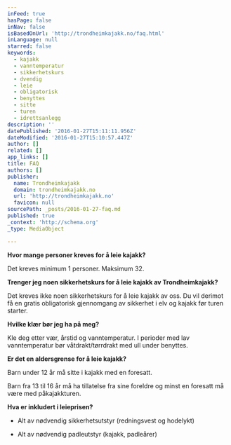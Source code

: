 ```yaml
---
inFeed: true
hasPage: false
inNav: false
isBasedOnUrl: 'http://trondheimkajakk.no/faq.html'
inLanguage: null
starred: false
keywords:
  - kajakk
  - vanntemperatur
  - sikkerhetskurs
  - dvendig
  - leie
  - obligatorisk
  - benyttes
  - sitte
  - turen
  - idrettsanlegg
description: ''
datePublished: '2016-01-27T15:11:11.956Z'
dateModified: '2016-01-27T15:10:57.447Z'
author: []
related: []
app_links: []
title: FAQ
authors: []
publisher:
  name: Trondheimkajakk
  domain: trondheimkajakk.no
  url: 'http://trondheimkajakk.no'
  favicon: null
sourcePath: _posts/2016-01-27-faq.md
published: true
_context: 'http://schema.org'
_type: MediaObject

---
```

**Hvor mange personer kreves for å leie kajakk?**

Det kreves minimum 1 personer. Maksimum 32\.

**Trenger jeg noen sikkerhetskurs for å leie kajakk av Trondheimkajakk?**

Det kreves ikke noen sikkerhetskurs for å leie kajakk av oss. Du vil derimot få en gratis obligatorisk gjennomgang av sikkerhet i elv og kajakk før turen starter.

**Hvilke klær bør jeg ha på meg?**

Kle deg etter vær, årstid og vanntemperatur. I perioder med lav vanntemperatur bør våtdrakt/tørrdrakt med ull under benyttes.

**Er det en aldersgrense for å leie kajakk?**

Barn under 12 år må sitte i kajakk med en foresatt. 

Barn fra 13 til 16 år må ha tillatelse fra sine foreldre og minst en foresatt må være med påkajakkturen.

**Hva er inkludert i leieprisen?**

- Alt av nødvendig sikkerhetsutstyr (redningsvest og hodelykt)

- Alt av nødvendig padleutstyr (kajakk, padleårer)